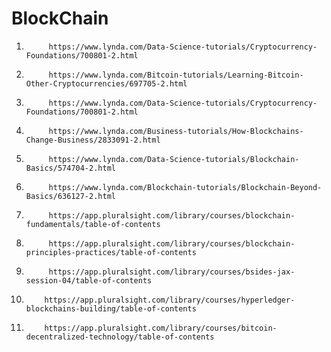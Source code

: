 # BlockChain

1)          https://www.lynda.com/Data-Science-tutorials/Cryptocurrency-Foundations/700801-2.html
2)          https://www.lynda.com/Bitcoin-tutorials/Learning-Bitcoin-Other-Cryptocurrencies/697705-2.html
3)          https://www.lynda.com/Data-Science-tutorials/Cryptocurrency-Foundations/700801-2.html
4)          https://www.lynda.com/Business-tutorials/How-Blockchains-Change-Business/2833091-2.html
5)          https://www.lynda.com/Data-Science-tutorials/Blockchain-Basics/574704-2.html
6)          https://www.lynda.com/Blockchain-tutorials/Blockchain-Beyond-Basics/636127-2.html
7)          https://app.pluralsight.com/library/courses/blockchain-fundamentals/table-of-contents
8)          https://app.pluralsight.com/library/courses/blockchain-principles-practices/table-of-contents
9)          https://app.pluralsight.com/library/courses/bsides-jax-session-04/table-of-contents
10)         https://app.pluralsight.com/library/courses/hyperledger-blockchains-building/table-of-contents
11)         https://app.pluralsight.com/library/courses/bitcoin-decentralized-technology/table-of-contents

